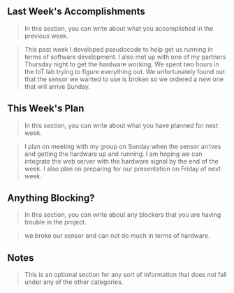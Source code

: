 ﻿## Last Week's Accomplishments

> In this section, you can write about what you accomplished in the previous week.

>This past week I developed pseudocode to help get us running in terms of software development. I also met up with one of my partners Thursday night to get the hardware working. We spent two hours in the IoT lab trying to figure everything out. We unfortunately found out that the sensor we wanted to use is broken so we ordered a new one that will arrive Sunday.
## This Week's Plan

> In this section, you can write about what you have planned for next week.

>I plan on meeting with my group on Sunday when the sensor arrives and getting the hardware up and running. I am hoping we can integrate the web server with the hardware signal by the end of the week. I also plan on preparing for our presentation on Friday of next week. 
## Anything Blocking?

> In this section, you can write about any blockers that you are having trouble in the project.

> we broke our sensor and can not do much in terms of hardware. 
## Notes

> This is an optional section for any sort of information that does not fall under any of the other categories.

